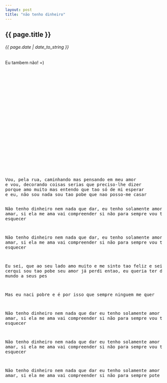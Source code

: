 ```yaml
---
layout: post
title: "não tenho dinheiro"
---
```


## {{ page.title }}
###### {{ page.date | date_to_string }}

Eu tambem não! =)

<center>
<object width="560" height="315"><param name="movie" value="http://www.youtube.com/v/zdCF5Uknu-8?hl=en_US&amp;version=3"></param><param name="allowFullScreen" value="true"></param><param name="allowscriptaccess" value="always"></param><embed src="http://www.youtube.com/v/zdCF5Uknu-8?hl=en_US&amp;version=3" type="application/x-shockwave-flash" width="560" height="315" allowscriptaccess="always" allowfullscreen="true"></embed></object>
</center>
<br />
<pre class="lyric">
Vou, pela rua, caminhando mas pensando em meu amor
e vou, decorando coisas serias que preciso-lhe dizer
porque amo muito mas entendo que tao só de mi esperar
e eu, não sou nada sou tao pobe que nao posso-me casar

Não tenho dinheiro nem nada que dar, eu tenho solamente
amor para amar, si ela me ama vai compreender
si não para sempre vou ter esquecer

Não tenho dinheiro nem nada que dar, eu tenho solamente
amor para amar, si ela me ama vai compreender
si não para sempre vou ter esquecer

Eu sei, que ao seu lado amo muito e me sinto tao feliz
e sei que adiz cerqui sou tao pobe seu amor já perdi
entao, eu queria ter de todo por o mundo a seus pes

Mas eu naci pobre e é por isso que sempre ninguem me quer

Não tenho dinheiro nem nada que dar eu tenho solamente
amor para amar, si ela me ama vai compreender
si não para sempre vou ter esquecer

Não tenho dinheiro nem nada que dar eu tenho solamente
amor para amar, si ela me ama vai compreender
si não para sempre vou ter esquecer

Não tenho dinheiro nem nada que dar eu tenho solamente
amor para amar, si ela me ama vai compreender
si não para sempre pote diz-que ser 
</pre>
<br />
